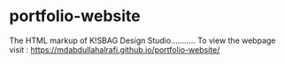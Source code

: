 # portfolio-website
The HTML markup of K!SBAG Design Studio...........
To view the webpage visit : https://mdabdullahalrafi.github.io/portfolio-website/
